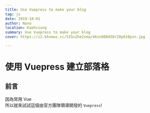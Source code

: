 ```yaml
---
title: Use Vuepress to make your blog
tag: js
date: 2019-10-01
author: Nono
location: Kaohsiung
summary: Use Vuepress to make your blog
cover: https://i2.kknews.cc/SIG=2he2sma/46sn000458r20p010psn.jpg

---
```


# 使用 Vuepress 建立部落格
## 前言
因為常用 Vue  
所以就來試試這個由官方團隊領導開發的 `Vuepress`!